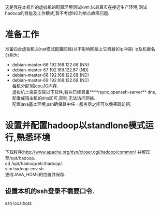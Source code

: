 这是我在本机作的虚拟机的配置环境测试kvm,以最真实在接近生产环境,测试hadoop的性能及工作横式,暂不考虑ND的单点故障问题.  
# 准备工作
准备四台虚拟机,以nat模式配置网络(以不影响网络上它机器的ip冲突)
ip及机器名分别为:
- debian-master-66 192.168.122.66   (NN)
- debian-master-67 192.168.122.67   (ND)
- debian-master-68 192.168.122.68   (ND)
- debian-master-69 192.168.122.69   (ND)  
每机分配1核cpu,1G内存.  
虚拟机上需要安装以下软件,有些已经具备****rsync,openssh-server**
dns,配置成宿主机的dns即可,否则,无法访问网络.  
配置java基本环境,ssh确保其中任一服务器之间可以免密码访问.  
# 设置并配置hadoop以standlone模式运行,熟悉环境
下载程序:http://www.apache.org/dyn/closer.cgi/hadoop/common/
并解压至/opt/hadoop.   
cd /opt/hadoop/etc/hadoop/.   
vim hadoop-env.sh.   
更改JAVA_HOME的位置并保存.   
## 设置本机的ssh登录不需要口令.   
ssh localhost.   







